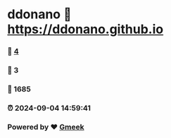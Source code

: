 # ddonano :link: https://ddonano.github.io 
### :page_facing_up: [4](https://ddonano.github.io/tag.html) 
### :speech_balloon: 3 
### :hibiscus: 1685 
### :alarm_clock: 2024-09-04 14:59:41 
### Powered by :heart: [Gmeek](https://github.com/Meekdai/Gmeek)
